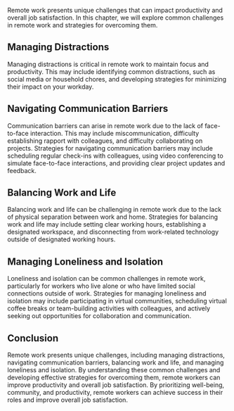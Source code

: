 
Remote work presents unique challenges that can impact productivity and overall job satisfaction. In this chapter, we will explore common challenges in remote work and strategies for overcoming them.

Managing Distractions
--------------------------------

Managing distractions is critical in remote work to maintain focus and productivity. This may include identifying common distractions, such as social media or household chores, and developing strategies for minimizing their impact on your workday.

Navigating Communication Barriers
--------------------------------------------

Communication barriers can arise in remote work due to the lack of face-to-face interaction. This may include miscommunication, difficulty establishing rapport with colleagues, and difficulty collaborating on projects. Strategies for navigating communication barriers may include scheduling regular check-ins with colleagues, using video conferencing to simulate face-to-face interactions, and providing clear project updates and feedback.

Balancing Work and Life
----------------------------------

Balancing work and life can be challenging in remote work due to the lack of physical separation between work and home. Strategies for balancing work and life may include setting clear working hours, establishing a designated workspace, and disconnecting from work-related technology outside of designated working hours.

Managing Loneliness and Isolation
--------------------------------------------

Loneliness and isolation can be common challenges in remote work, particularly for workers who live alone or who have limited social connections outside of work. Strategies for managing loneliness and isolation may include participating in virtual communities, scheduling virtual coffee breaks or team-building activities with colleagues, and actively seeking out opportunities for collaboration and communication.

Conclusion
----------

Remote work presents unique challenges, including managing distractions, navigating communication barriers, balancing work and life, and managing loneliness and isolation. By understanding these common challenges and developing effective strategies for overcoming them, remote workers can improve productivity and overall job satisfaction. By prioritizing well-being, community, and productivity, remote workers can achieve success in their roles and improve overall job satisfaction.
